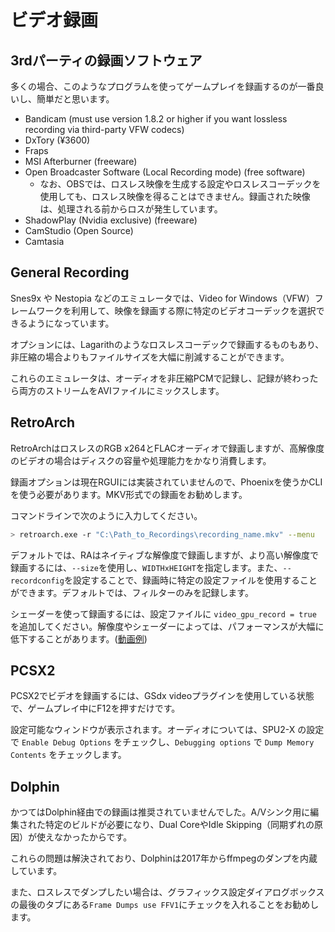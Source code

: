 # ビデオ録画

## 3rdパーティの録画ソフトウェア

多くの場合、このようなプログラムを使ってゲームプレイを録画するのが一番良いし、簡単だと思います。

- Bandicam (must use version 1.8.2 or higher if you want lossless recording via third-party VFW codecs)
- DxTory (¥3600)
- Fraps
- MSI Afterburner (freeware)
- Open Broadcaster Software (Local Recording mode) (free software)
    - なお、OBSでは、ロスレス映像を生成する設定やロスレスコーデックを使用しても、ロスレス映像を得ることはできません。録画された映像は、処理される前からロスが発生しています。
- ShadowPlay (Nvidia exclusive) (freeware)
- CamStudio (Open Source)
- Camtasia

## General Recording

Snes9x や Nestopia などのエミュレータでは、Video for Windows（VFW）フレームワークを利用して、映像を録画する際に特定のビデオコーデックを選択できるようになっています。

オプションには、Lagarithのようなロスレスコーデックで録画するものもあり、非圧縮の場合よりもファイルサイズを大幅に削減することができます。

これらのエミュレータは、オーディオを非圧縮PCMで記録し、記録が終わったら両方のストリームをAVIファイルにミックスします。

## RetroArch

RetroArchはロスレスのRGB x264とFLACオーディオで録画しますが、高解像度のビデオの場合はディスクの容量や処理能力をかなり消費します。

録画オプションは現在RGUIには実装されていませんので、Phoenixを使うかCLIを使う必要があります。MKV形式での録画をお勧めします。

コマンドラインで次のように入力してください。

```sh
> retroarch.exe -r "C:\Path_to_Recordings\recording_name.mkv" --menu
```

デフォルトでは、RAはネイティブな解像度で録画しますが、より高い解像度で録画するには、`--size`を使用し、`WIDTHxHEIGHT`を指定します。また、`--recordconfig`を設定することで、録画時に特定の設定ファイルを使用することができます。デフォルトでは、フィルターのみを記録します。

シェーダーを使って録画するには、設定ファイルに `video_gpu_record = true` を追加してください。解像度やシェーダーによっては、パフォーマンスが大幅に低下することがあります。([動画例](https://youtu.be/jflrB0UIcFE))

## PCSX2

PCSX2でビデオを録画するには、GSdx videoプラグインを使用している状態で、ゲームプレイ中にF12を押すだけです。

設定可能なウィンドウが表示されます。オーディオについては、SPU2-X の設定で `Enable Debug Options` をチェックし、`Debugging options` で `Dump Memory Contents` をチェックします。

## Dolphin

かつてはDolphin経由での録画は推奨されていませんでした。A/Vシンク用に編集された特定のビルドが必要になり、Dual CoreやIdle Skipping（同期ずれの原因）が使えなかったからです。

これらの問題は解決されており、Dolphinは2017年からffmpegのダンプを内蔵しています。

また、ロスレスでダンプしたい場合は、グラフィックス設定ダイアログボックスの最後のタブにある`Frame Dumps use FFV1`にチェックを入れることをお勧めします。

